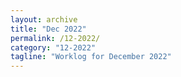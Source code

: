 ```yaml
---
layout: archive
title: "Dec 2022"
permalink: /12-2022/
category: "12-2022"
tagline: "Worklog for December 2022"
---
```

